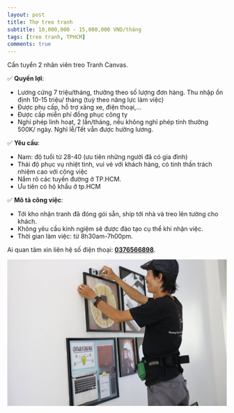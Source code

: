 ```yaml
---
layout: post
title: Thợ treo tranh
subtitle: 10,000,000 - 15,000,000 VND/tháng
tags: [treo tranh, TPHCM]
comments: true
---
```


Cần tuyển 2 nhân viên treo Tranh Canvas.

✅ **Quyền lợi**:

- Lương cứng 7 triệu/tháng, thưởng theo số lượng đơn hàng. Thu nhập ổn định 10-15 triệu/ tháng (tuỳ theo năng lực làm việc)
- Được phụ cấp, hỗ trợ xăng xe, điện thoại,…
- Được cấp miễn phí đồng phục công ty
- Nghỉ phép linh hoạt, 2 lần/tháng, nếu không nghỉ phép tính thưởng 500K/ ngày. Nghỉ lễ/Tết vẫn được hưởng lương.

✅ **Yêu cầu**:

- Nam: độ tuổi từ 28-40 (ưu tiên những người đã có gia đình)
- Thái độ phục vụ nhiệt tình, vui vẻ với khách hàng, có tinh thần trách nhiệm cao với công việc
- Nắm rõ các tuyến đường ở TP.HCM. 
- Ưu tiên có hộ khẩu ở tp.HCM

✅ **Mô tả công việc**:

- Tới kho nhận tranh đã đóng gói sẵn, ship tới nhà và treo lên tường cho khách. 
- Không yêu cầu kinh ngiệm sẽ được đào tạo cụ thể khi nhận việc.
- Thời gian làm việc: từ 8h30am-7h00pm.

Ai quan tâm xin liên hệ số điện thoại: [**0376566898**](tel:0376566898).

![Treo Tranh](/img/treo-tranh.jpg)